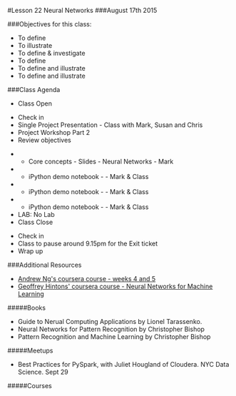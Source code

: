 #Lesson 22 Neural Networks
###August 17th 2015

###Objectives for this class:
 * To define 
 * To illustrate  
 * To define & investigate 
 * To define 
 * To define and illustrate
 * To define and illustrate 
 
###Class Agenda
 - Class Open
  * Check in 
  * Single Project Presentation - Class with Mark, Susan and Chris
  * Project Workshop Part 2
  * Review objectives
 - - Core concepts - Slides - Neural Networks - Mark
 - - iPython demo notebook -  - Mark & Class
 - - iPython demo notebook -  - Mark & Class
 - - iPython demo notebook -  - Mark & Class
 - LAB: No Lab
 - Class Close
  * Check in
  * Class to pause around 9.15pm for the Exit ticket
  * Wrap up
 

###Additional Resources
 * [Andrew Ng's coursera course - weeks 4 and 5](https://www.coursera.org/learn/machine-learning/home/info)
 * [Geoffrey Hintons' coursera course - Neural Networks for Machine Learning](https://www.coursera.org/course/neuralnets)

#####Books

* Guide to Nerual Computing Applications by Lionel Tarassenko.
* Neural Networks for Pattern Recognition by Christopher Bishop
* Pattern Recognition and Machine Learning by Christopher Bishop

#####Meetups

 * Best Practices for PySpark, with Juliet Hougland of Cloudera. NYC Data Science. Sept 29

#####Courses
